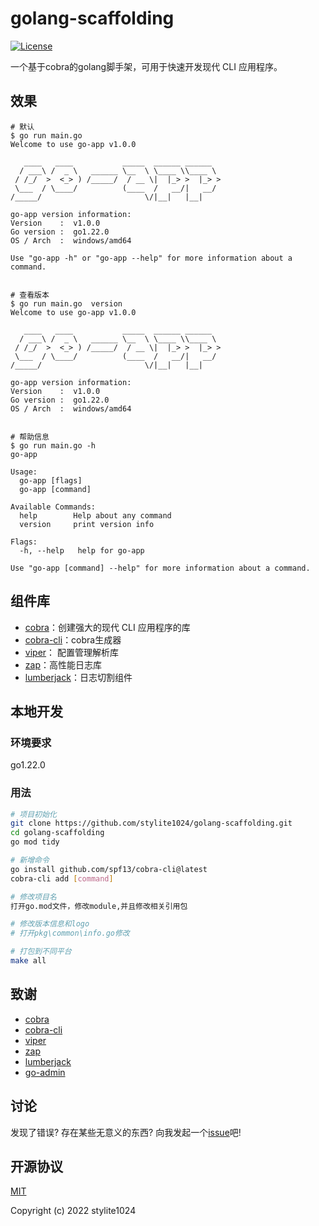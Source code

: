 # golang-scaffolding
[![License](https://img.shields.io/github/license/mashape/apistatus.svg)](https://github.com/go-admin-team/go-admin)

一个基于cobra的golang脚手架，可用于快速开发现代 CLI 应用程序。



## 效果

```shell
# 默认
$ go run main.go
Welcome to use go-app v1.0.0

   ____   ____           _____  ______ ______
  / ___\ /  _ \   ______ \__  \ \____ \\____ \
 / /_/  >  <_> ) /_____/  / __ \|  |_> >  |_> >
 \___  / \____/          (____  /   __/|   __/
/_____/                       \/|__|   |__|

go-app version information:
Version    :  v1.0.0
Go version :  go1.22.0
OS / Arch  :  windows/amd64

Use "go-app -h" or "go-app --help" for more information about a command.


# 查看版本
$ go run main.go  version
Welcome to use go-app v1.0.0

   ____   ____           _____  ______ ______
  / ___\ /  _ \   ______ \__  \ \____ \\____ \
 / /_/  >  <_> ) /_____/  / __ \|  |_> >  |_> >
 \___  / \____/          (____  /   __/|   __/
/_____/                       \/|__|   |__|

go-app version information:
Version    :  v1.0.0
Go version :  go1.22.0
OS / Arch  :  windows/amd64


# 帮助信息
$ go run main.go -h
go-app

Usage:
  go-app [flags]
  go-app [command]

Available Commands:
  help        Help about any command
  version     print version info

Flags:
  -h, --help   help for go-app

Use "go-app [command] --help" for more information about a command.
```



## 组件库

- [cobra](https://github.com/spf13/cobra)：创建强大的现代 CLI 应用程序的库
- [cobra-cli](https://github.com/spf13/cobra-cli)：cobra生成器
- [viper](https://github.com/spf13/viper)： 配置管理解析库
- [zap](https://github.com/uber-go/zap)：高性能日志库
- [lumberjack](https://github.com/natefinch/lumberjack)：日志切割组件



## 本地开发

### 环境要求

go1.22.0

### 用法

```bash
# 项目初始化
git clone https://github.com/stylite1024/golang-scaffolding.git
cd golang-scaffolding
go mod tidy

# 新增命令
go install github.com/spf13/cobra-cli@latest
cobra-cli add [command]

# 修改项目名
打开go.mod文件，修改module,并且修改相关引用包

# 修改版本信息和logo
# 打开pkg\common\info.go修改

# 打包到不同平台
make all
```



## 致谢
- [cobra](https://github.com/spf13/cobra)
- [cobra-cli](https://github.com/spf13/cobra-cli)
- [viper](https://github.com/spf13/viper)
- [zap](https://github.com/uber-go/zap)
- [lumberjack](https://github.com/natefinch/lumberjack)
- [go-admin](https://github.com/go-admin-team/go-admin)



## 讨论

发现了错误? 存在某些无意义的东西? 向我发起一个[issue](https://github.com/stylite1024/golang-scaffolding/issues)吧!




## 开源协议

[MIT](https://github.com/go-admin-team/go-admin/blob/master/LICENSE.md)

Copyright (c) 2022 stylite1024
